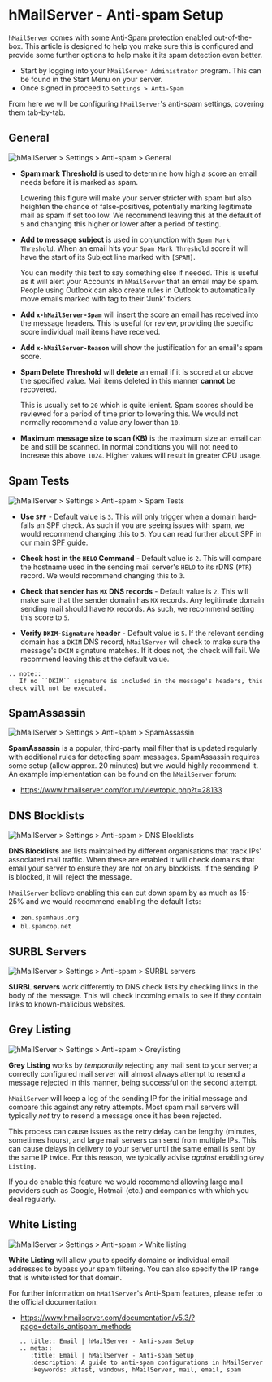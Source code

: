 # hMailServer - Anti-spam Setup

`hMailServer` comes with some Anti-Spam protection enabled out-of-the-box. This article is designed to help you make sure this is configured and provide some further options to help make it its spam detection even better.

- Start by logging into your `hMailServer Administrator` program. This can be found in the Start Menu on your server.
- Once signed in proceed to `Settings > Anti-Spam`

From here we will be configuring `hMailServer`'s anti-spam settings, covering them tab-by-tab.

## General

![hMailServer > Settings > Anti-spam > General](files/hmail-antispam-general.png)

* **Spam mark Threshold** is used to determine how high a score an email needs before it is marked as spam.

  Lowering this figure will make your server stricter with spam but also heighten the chance of false-positives, potentially marking legitimate mail as spam if set too low. We recommend leaving this at the default of `5` and changing this higher or lower after a period of testing.

* **Add to message subject** is used in conjunction with `Spam Mark Threshold`. When an email hits your `Spam Mark Threshold` score it will have the start of its Subject line marked with `[SPAM]`.

  You can modify this text to say something else if needed. This is useful as it will alert your Accounts in `hMailServer` that an email may be spam. People using Outlook can also create rules in Outlook to automatically move emails marked with tag to their 'Junk' folders.

* **Add `x-hMailServer-Spam`** will insert the score an email has received into the message headers. This is useful for review, providing the specific score individual mail items have received.

* **Add `x-hMailServer-Reason`** will show the justification for an email's spam score.

* **Spam Delete Threshold** will __delete__ an email if it is scored at or above the specified value. Mail items deleted in this manner __cannot__ be recovered.

  This is usually set to `20` which is quite lenient. Spam scores should be reviewed for a period of time prior to lowering this. We would not normally recommend a value any lower than `10`.

* **Maximum message size to scan (KB)** is the maximum size an email can be and still be scanned. In normal conditions you will not need to increase this above `1024`. Higher values will result in greater CPU usage.


## Spam Tests

![hMailServer > Settings > Anti-spam > Spam Tests](files/hmail-antispam-spamtests.png)

* **Use `SPF`** - Default value is `3`. This will only trigger when a domain hard-fails an SPF check. As such if you are seeing issues with spam, we would recommend changing this to `5`. You can read further about SPF in our [main SPF guide](/email/spf).

* **Check host in the `HELO` Command** - Default value is `2`. This will compare the hostname used in the sending mail server's `HELO` to its rDNS (`PTR`) record. We would recommend changing this to `3`.

* **Check that sender has `MX` DNS records** - Default value is `2`. This will make sure that the sender domain has `MX` records. Any legitimate domain sending mail should have `MX` records. As such, we recommend setting this score to `5`.

* **Verify `DKIM-Signature` header** - Default value is `5`. If the relevant sending domain has a `DKIM` DNS record, `hMailServer` will check to make sure the message's `DKIM` signature matches. If it does not, the check will fail. We recommend leaving this at the default value.

```eval_rst
.. note::
   If no ``DKIM`` signature is included in the message's headers, this check will not be executed.
```

## SpamAssassin

![hMailServer > Settings > Anti-spam > SpamAssassin](files/hmail-antispam-spamassassin.png)

**SpamAssassin** is a popular, third-party mail filter that is updated regularly with additional rules for detecting spam messages. SpamAssassin requires some setup (allow approx. 20 minutes) but we would highly recommend it. An example implementation can be found on the `hMailServer` forum:

* <https://www.hmailserver.com/forum/viewtopic.php?t=28133>

## DNS Blocklists

![hMailServer > Settings > Anti-spam > DNS Blocklists](files/hmail-antispam-dnsblocklists.png)

**DNS Blocklists** are lists maintained by different organisations that track IPs' associated mail traffic. When these are enabled it will check domains that email your server to ensure they are not on any blocklists. If the sending IP is blocked, it will reject the message.

`hMailServer` believe enabling this can cut down spam by as much as 15-25% and we would recommend enabling the default lists:

* `zen.spamhaus.org`
* `bl.spamcop.net`

## SURBL Servers

![hMailServer > Settings > Anti-spam > SURBL servers](files/hmail-antispam-surbl.png)

**SURBL servers** work differently to DNS check lists by checking links in the body of the message. This will check incoming emails to see if they contain links to known-malicious websites.

## Grey Listing

![hMailServer > Settings > Anti-spam > Greylisting](files/hmail-antispam-greylisting.png)

**Grey Listing** works by _temporarily_ rejecting any mail sent to your server; a correctly configured mail server will almost always attempt to resend a message rejected in this manner, being successful on the second attempt.

`hMailServer` will keep a log of the sending IP for the initial message and compare this against any retry attempts. Most spam mail servers will typically _not_ try to resend a message once it has been rejected.

This process can cause issues as the retry delay can be lengthy (minutes, sometimes hours), and large mail servers can send from multiple IPs. This can cause delays in delivery to your server until the same email is sent by the same IP twice. For this reason, we typically advise _against_ enabling `Grey Listing`.

If you do enable this feature we would recommend allowing large mail providers such as Google, Hotmail (etc.) and companies with which you deal regularly.

## White Listing

![hMailServer > Settings > Anti-spam > White listing](files/hmail-antispam-whitelisting.png)

**White Listing** will allow you to specify domains or individual email addresses to bypass your spam filtering. You can also specify the IP range that is whitelisted for that domain.

For further information on `hMailServer`'s Anti-Spam features, please refer to the official documentation:

- <https://www.hmailserver.com/documentation/v5.3/?page=details_antispam_methods>

```eval_rst
   .. title:: Email | hMailServer - Anti-spam Setup
   .. meta::
      :title: Email | hMailServer - Anti-spam Setup
      :description: A guide to anti-spam configurations in hMailServer
      :keywords: ukfast, windows, hMailServer, mail, email, spam
```
